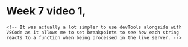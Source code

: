 # Week 7 video 1,

    <!-- It was actually a lot simpler to use devTools alongside with VSCode as it allows me to set breakpoints to see how each string reacts to a function when being processed in the live server. -->
